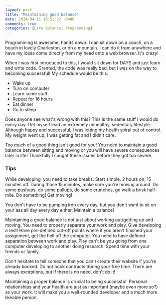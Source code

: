 ```yaml
---
layout: post
title: "Maintaining good balance"
date: 2014-04-11 10:51:22 -0400
comments: true
categories: [Life Balance, Programming]
---
```

Programming is awesome, hands down. I can sit down on a couch, on a beach in lovely Charleston, or on a mountain. I can do it from anywhere and have my ideas come directly from my head onto a web browser. It's crazy!

When I was first introduced to this, I would sit down for DAYS and just learn and write code. Granted, the code was really bad, but I was on the way to becoming successful! My schedule would be this:

- Wake up
- Turn on computer
- Learn some stuff
- Repeat for 16 hours
- Eat dinner
- Go to sleep

Does anyone see what's wrong with this? This is the same stuff I would do every day. I let myself lead an extremely unhealthy, sedentary lifestyle. Although happy and successful, I was letting my health spiral out of control. My weight went up; I was getting fat and I didn't care.

Too much of a good thing isn't good for you! You need to maintain a good balance between sitting and moving or you will have severe consequences later in life! Thankfully I caught these issues before they got too severe. 

### Tips

While developing, you need to take breaks. Start simple. 2 hours on, 15 minutes off. During those 15 minutes, make sure you're moving around. Do some pushups, do some pullups, do some crunches, go walk a brisk half-mile. Do something! Get moving!

You don't have to be pumping iron every day, but you don't want to sit on your ass all day every day either. Maintain a balance!

Maintaining a good balance is not just about working out/getting up and moving. You need to properly separate your work and play. Give developing a rest! Have pre-defined cut-off points where if you aren't finished your assignment, get the hell off the computer. You need to have defined separation between work and play. Play can't be you going from one computer developing to another doing research. Spend time with your friends or family. 

Don't hesitate to tell someone that you can't create their website if you're already booked. Do not book contracts during your free time. There are always exceptions, but if there is no need, don't do it!

Maintaining a proper balance is crucial to being successful. Personal relationships and your health are just as important (maybe even more so?) as your work. It will make you a well-rounded developer and a much more likeable person.